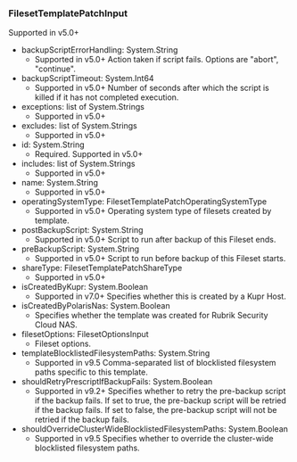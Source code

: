 ### FilesetTemplatePatchInput
Supported in v5.0+

- backupScriptErrorHandling: System.String
  - Supported in v5.0+
Action taken if script fails. Options are "abort", "continue".
- backupScriptTimeout: System.Int64
  - Supported in v5.0+
Number of seconds after which the script is killed if it has not completed execution.
- exceptions: list of System.Strings
  - Supported in v5.0+
- excludes: list of System.Strings
  - Supported in v5.0+
- id: System.String
  - Required. Supported in v5.0+
- includes: list of System.Strings
  - Supported in v5.0+
- name: System.String
  - Supported in v5.0+
- operatingSystemType: FilesetTemplatePatchOperatingSystemType
  - Supported in v5.0+
Operating system type of filesets created by template.
- postBackupScript: System.String
  - Supported in v5.0+
Script to run after backup of this Fileset ends.
- preBackupScript: System.String
  - Supported in v5.0+
Script to run before backup of this Fileset starts.
- shareType: FilesetTemplatePatchShareType
  - Supported in v5.0+
- isCreatedByKupr: System.Boolean
  - Supported in v7.0+
Specifies whether this is created by a Kupr Host.
- isCreatedByPolarisNas: System.Boolean
  - Specifies whether the template was created for Rubrik Security Cloud NAS.
- filesetOptions: FilesetOptionsInput
  - Fileset options.
- templateBlocklistedFilesystemPaths: System.String
  - Supported in v9.5
Comma-separated list of blocklisted filesystem paths specific to this template.
- shouldRetryPrescriptIfBackupFails: System.Boolean
  - Supported in v9.2+
Specifies whether to retry the pre-backup script if the backup fails. If set to true, the pre-backup script will be retried if the backup fails. If set to false, the pre-backup script will not be retried if the backup fails.
- shouldOverrideClusterWideBlocklistedFilesystemPaths: System.Boolean
  - Supported in v9.5
Specifies whether to override the cluster-wide blocklisted filesystem paths.
